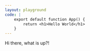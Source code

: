 ```yaml
---
layout: playground
code: |
    export default function App() {
        return <h1>Hello World</h1>
    }
---
```


Hi there, what is up?!